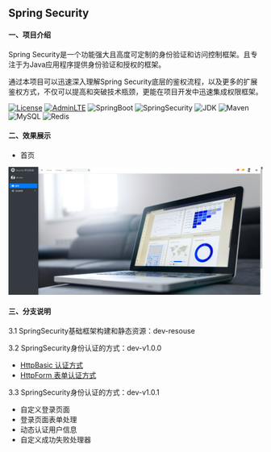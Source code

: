## Spring Security
#### 一、项目介绍
Spring Security是一个功能强大且高度可定制的身份验证和访问控制框架。且专注于为Java应用程序提供身份验证和授权的框架。

通过本项目可以迅速深入理解Spring Security底层的鉴权流程，以及更多的扩展鉴权方式，不仅可以提高和突破技术瓶颈，更能在项目开发中迅速集成权限框架。

[![License](https://img.shields.io/badge/License-Apache%202.0-blue.svg)](https://opensource.org/licenses/Apache-2.0)
[![AdminLTE](https://img.shields.io/badge/AdminLTE-3.0.0-gold.svg)](https://github.com/ColorlibHQ/AdminLTE)
![SpringBoot](https://img.shields.io/badge/SpringBoot-2.4.4-mediumseagreen.svg)
![SpringSecurity](https://img.shields.io/badge/SpringSecurity-5.2.0.RELEASE-yellowgreen.svg)
![JDK](https://img.shields.io/badge/JDK-1.8-green.svg)
![Maven](https://img.shields.io/badge/Maven-3.6.0-darkred.svg)
![MySQL](https://img.shields.io/badge/MySQL-5.7.8-blueviolet.svg)
![Redis](https://img.shields.io/badge/Redis-3.2-yellow.svg)

#### 二、效果展示
- 首页

![](./image/Home.png)

#### 三、分支说明
3.1 SpringSecurity基础框架构建和静态资源：dev-resouse

3.2 SpringSecurity身份认证的方式：dev-v1.0.0
- [HttpBasic 认证方式](https://zhouwenfang.com/archives/security1)
- [HttpForm 表单认证方式](https://zhouwenfang.com/archives/security1)

3.3 SpringSecurity身份认证的方式：dev-v1.0.1
- 自定义登录页面
- 登录页面表单处理
- 动态认证用户信息
- 自定义成功失败处理器
